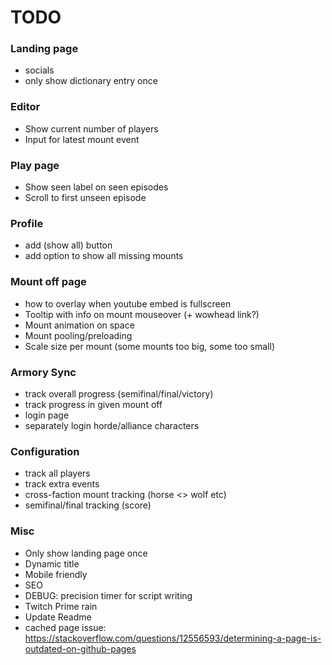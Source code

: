 # TODO
### Landing page
* socials
* only show dictionary entry once

### Editor
* Show current number of players
* Input for latest mount event

### Play page
* Show seen label on seen episodes
* Scroll to first unseen episode

### Profile
* add (show all) button
* add option to show all missing mounts

### Mount off page
* how to overlay when youtube embed is fullscreen
* Tooltip with info on mount mouseover (+ wowhead link?)
* Mount animation on space
* Mount pooling/preloading
* Scale size per mount (some mounts too big, some too small)

### Armory Sync
* track overall progress (semifinal/final/victory)
* track progress in given mount off
* login page
* separately login horde/alliance characters

### Configuration
* track all players
* track extra events
* cross-faction mount tracking (horse <> wolf etc)
* semifinal/final tracking (score)

### Misc
* Only show landing page once
* Dynamic title
* Mobile friendly
* SEO
* DEBUG: precision timer for script writing
* Twitch Prime rain
* Update Readme
* cached page issue: https://stackoverflow.com/questions/12556593/determining-a-page-is-outdated-on-github-pages